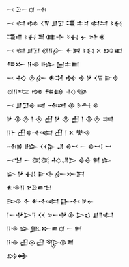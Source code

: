 <div class='block'>
<div class='line'>𒁁 𒊒𒀸𒋼 𒁄</div>
<div class='line'>𒁁 𒊕 𒂔 𒌋𒐊 𒋗𒋛 𒃮 𒉺𒄑 𒊕𒁺 𒂟𒈬</div>
<div class='line'>𒃮𒈛 𒂟𒈬 𒍪𒈪𒋥 𒂟𒈬 𒉡 𒆳𒈨𒌍</div>
<div class='line'>𒁁 𒊕 𒋗𒋛 𒋼𒀀𒅎 𒅆𒀉 𒂟𒈬 𒉽 𒋳𒀜</div>
<div class='line'>𒍣𒁍 𒀀𒈾 𒈗 𒅁𒉺𒆤</div>
<div class='line'>𒁁 𒈧 𒁲𒅎 𒀭𒋫 𒂔 𒄯 𒃻 𒌋𒐊 𒄿𒄵</div>
<div class='line'>𒋼𒀀𒌈 𒂔 𒍣𒂵 𒈧𒀲</div>
<div class='line'>𒁁 𒋗𒋛𒄯 𒉠 𒁄𒀜 𒆠 𒊩𒋀 𒄯</div>
<div class='line'>𒃻 𒆠𒁲 𒁹 𒊮 𒌷 𒃻 𒊮 𒌷 𒁹 𒆠𒁲 𒌅</div>
<div class='line'>𒀀𒈨 𒌷𒄵𒋾𒅗 𒌷 𒁹 𒉽 𒋧𒈾</div>
<div class='line'>𒁄𒂊 𒈗 𒌋𒌋𒉌 𒂗 𒄯𒍗 𒀸 𒄯𒍗𒋙 𒍗</div>
<div class='line'>𒁁𒈠 𒀸 𒀬𒀬 𒈧𒂗𒆕 𒄵𒄴 𒂍 𒇽</div>
<div class='line'>𒇽 𒃻 𒈬𒋙 𒄿𒈾 𒅎𒁍𒁕</div>
<div class='line'>𒀭𒈾𒀀 𒆳𒊒𒌑𒈠</div>
<div class='line'>𒄿𒈾 𒅆 𒀭𒋾𒅗 𒃲𒋾 𒃻𒉡</div>
<div class='line'>𒁹𒀸𒋩𒆕𒀀 𒌋𒌋 𒆳𒀸𒋩𒆠 𒆕𒌓 𒋗𒈫𒅗</div>
<div class='line'>𒀀𒈾 𒇽𒆥𒁍𒌑𒋼 𒀸 𒂍</div>
<div class='line'>𒀀𒈾 𒌷𒊮𒌷 𒈜𒆠𒋢</div>
<div class='line'>𒋳𒄉</div>
</div>